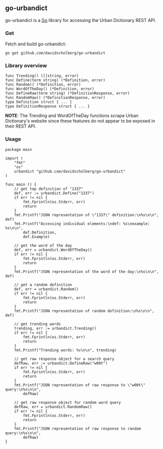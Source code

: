 ## go-urbandict

go-urbandict is a [Go](https://golang.org/) library for accessing the Urban Dictionary REST API.

### Get

Fetch and build go-urbandict:

```
go get github.com/davidscholberg/go-urbandict
```

### Library overview

```
func Trending() ([]string, error)
func Define(term string) (*Definition, error)
func Random() (*Definition, error)
func WordOfTheDay() (*Definition, error)
func DefineRaw(term string) (*DefinitionResponse, error)
func RandomRaw() (*DefinitionResponse, error)
type Definition struct { ... }
type DefinitionResponse struct { ... }
```

**NOTE**: The Trending and WordOfTheDay functions scrape Urban Dictionary's website since these features do not appear to be exposed in their REST API.

### Usage

```golang
package main

import (
    "fmt"
    "os"
    urbandict "github.com/davidscholberg/go-urbandict"
)

func main () {
    // get top definition of "1337"
    def, err := urbandict.Define("1337")
    if err != nil {
        fmt.Fprintln(os.Stderr, err)
        return
    }
    fmt.Printf("JSON representation of \"1337\" definition:\n%s\n\n", def)
    fmt.Printf("Accessing individual elements:\ndef: %s\nexample: %s\n\n",
        def.Definition,
        def.Example)

    // get the word of the day
    def, err = urbandict.WordOfTheDay()
    if err != nil {
        fmt.Fprintln(os.Stderr, err)
        return
    }
    fmt.Printf("JSON representation of the word of the day:\n%s\n\n", def)

    // get a random definition
    def, err = urbandict.Random()
    if err != nil {
        fmt.Fprintln(os.Stderr, err)
        return
    }
    fmt.Printf("JSON representation of random definition:\n%s\n\n", def)

    // get trending words
    trending, err := urbandict.Trending()
    if err != nil {
        fmt.Fprintln(os.Stderr, err)
        return
    }
    fmt.Printf("Trending words: %v\n\n", trending)

    // get raw response object for a search query
    defRaw, err := urbandict.DefineRaw("w00t")
    if err != nil {
        fmt.Fprintln(os.Stderr, err)
        return
    }
    fmt.Printf("JSON representation of raw response to \"w00t\" query:\n%s\n\n",
        defRaw)

    // get raw response object for random word query
    defRaw, err = urbandict.RandomRaw()
    if err != nil {
        fmt.Fprintln(os.Stderr, err)
        return
    }
    fmt.Printf("JSON representation of raw response to random query:\n%s\n\n",
        defRaw)
}
```
